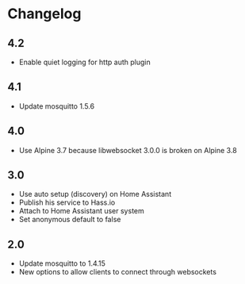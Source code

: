 # Changelog

## 4.2
- Enable quiet logging for http auth plugin

## 4.1
- Update mosquitto 1.5.6

## 4.0
- Use Alpine 3.7 because libwebsocket 3.0.0 is broken on Alpine 3.8

## 3.0
- Use auto setup (discovery) on Home Assistant
- Publish his service to Hass.io
- Attach to Home Assistant user system
- Set anonymous default to false

## 2.0
- Update mosquitto to 1.4.15
- New options to allow clients to connect through websockets
